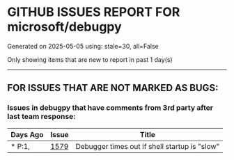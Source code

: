 
# GITHUB ISSUES REPORT FOR microsoft/debugpy


Generated on 2025-05-05 using: stale=30, all=False


Only showing items that are new to report in past 1 day(s)


---

## FOR ISSUES THAT ARE NOT MARKED AS BUGS:


### Issues in debugpy that have comments from 3rd party after last team response:

| Days Ago | Issue | Title |
| --- | --- | --- |
 | \* P:1,  |[1579](https://github.com/microsoft/debugpy/issues/1579 "Debugger times out if shell startup is &quot;slow&quot;")  |Debugger times out if shell startup is "slow" |




















